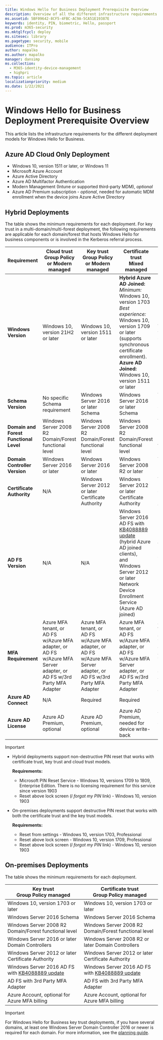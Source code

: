 ```yaml
---
title: Windows Hello for Business Deployment Prerequisite Overview
description: Overview of all the different infrastructure requirements for Windows Hello for Business deployment models
ms.assetid: 5BF09642-8CF5-4FBC-AC9A-5CA51E19387E
keywords: identity, PIN, biometric, Hello, passport
ms.prod: m365-security
ms.mktglfcycl: deploy
ms.sitesec: library
ms.pagetype: security, mobile
audience: ITPro
author: mapalko
ms.author: mapalko
manager: dansimp
ms.collection:
  - M365-identity-device-management
  - highpri
ms.topic: article
localizationpriority: medium
ms.date: 1/22/2021
---
```


# Windows Hello for Business Deployment Prerequisite Overview

This article lists the infrastructure requirements for the different deployment models for Windows Hello for Business.

## Azure AD Cloud Only Deployment

* Windows 10, version 1511 or later, or Windows 11
* Microsoft Azure Account
* Azure Active Directory
* Azure AD Multifactor Authentication
* Modern Management (Intune or supported third-party MDM), *optional*
* Azure AD Premium subscription - *optional*, needed for automatic MDM enrollment when the device joins Azure Active Directory

## Hybrid Deployments

The table shows the minimum requirements for each deployment. For key trust in a multi-domain/multi-forest deployment, the following requirements are applicable for each domain/forest that hosts Windows Hello for business components or is involved in the Kerberos referral process.

| Requirement | Cloud trust<br/>Group Policy or Modern managed | Key trust<br/>Group Policy or Modern managed | Certificate trust<br/>Mixed managed | Certificate trust<br/>Modern managed | 
| --- | --- | --- | --- | --- |
| **Windows Version** | Windows 10, version 21H2 or later | Windows 10, version 1511 or later| **Hybrid Azure AD Joined:**<br>  *Minimum:* Windows 10, version 1703<br>  *Best experience:* Windows 10, version 1709 or later (supports synchronous certificate enrollment).<br/>**Azure AD Joined:**<br>  Windows 10, version 1511 or later| Windows 10, version 1511 or later |
| **Schema Version** | No specific Schema requirement | Windows Server 2016 or later Schema | Windows Server 2016 or later Schema | Windows Server 2016 or later Schema |
| **Domain and Forest Functional Level** | Windows Server 2008 R2 Domain/Forest functional level | Windows Server 2008 R2 Domain/Forest functional level | Windows Server 2008 R2 Domain/Forest functional level |Windows Server 2008 R2 Domain/Forest functional level |
| **Domain Controller Version** | Windows Server 2016 or later | Windows Server 2016 or later | Windows Server 2008 R2 or later | Windows Server 2008 R2 or later  |
| **Certificate Authority**| N/A | Windows Server 2012 or later Certificate Authority | Windows Server 2012 or later Certificate Authority | Windows Server 2012 or later Certificate Authority |
| **AD FS Version** | N/A | N/A | Windows Server 2016 AD FS with [KB4088889 update](https://support.microsoft.com/help/4088889) (hybrid Azure AD joined clients),<br> and<br/>Windows Server 2012 or later Network Device Enrollment Service (Azure AD joined) | Windows Server 2012 or later Network Device Enrollment Service |
| **MFA Requirement** | Azure MFA tenant, or<br/>AD FS w/Azure MFA adapter, or<br/>AD FS w/Azure MFA Server adapter, or<br/>AD FS w/3rd Party MFA Adapter | Azure MFA tenant, or<br/>AD FS w/Azure MFA adapter, or<br/>AD FS w/Azure MFA Server adapter, or<br/>AD FS w/3rd Party MFA Adapter | Azure MFA tenant, or<br/>AD FS w/Azure MFA adapter, or<br/>AD FS w/Azure MFA Server adapter, or<br/>AD FS w/3rd Party MFA Adapter | Azure MFA tenant, or<br/>AD FS w/Azure MFA adapter, or<br/>AD FS w/Azure MFA Server adapter, or<br/>AD FS w/3rd Party MFA Adapter |
| **Azure AD Connect** | N/A | Required | Required | Required |
| **Azure AD License** | Azure AD Premium, optional | Azure AD Premium, optional | Azure AD Premium, needed for device write-back | Azure AD Premium, optional. Intune license required |

> [!Important]
> - Hybrid deployments support non-destructive PIN reset that works with certificate trust, key trust and cloud trust models.
>
>   **Requirements:**
>   - Microsoft PIN Reset Service - Windows 10, versions 1709 to 1809, Enterprise Edition. There is no licensing requirement for this service since version 1903
>   - Reset above lock screen (_I forgot my PIN_ link) - Windows 10, version 1903
>
> - On-premises deployments support destructive PIN reset that works with both the certificate trust and the key trust models.
>
>   **Requirements:**
>   - Reset from settings - Windows 10, version 1703, Professional
>   - Reset above lock screen - Windows 10, version 1709, Professional
>   - Reset above lock screen (_I forgot my PIN_ link) - Windows 10, version 1903

## On-premises Deployments

The table shows the minimum requirements for each deployment.

| Key trust <br/> Group Policy managed | Certificate trust <br/> Group Policy managed|
| --- | --- |
| Windows 10, version 1703 or later | Windows 10, version 1703 or later |
| Windows Server 2016 Schema | Windows Server 2016 Schema|
| Windows Server 2008 R2 Domain/Forest functional level | Windows Server 2008 R2 Domain/Forest functional level |
| Windows Server 2016 or later Domain Controllers | Windows Server 2008 R2 or later Domain Controllers |
| Windows Server 2012 or later Certificate Authority | Windows Server 2012 or later Certificate Authority |
| Windows Server 2016 AD FS with [KB4088889 update](https://support.microsoft.com/help/4088889) | Windows Server 2016 AD FS with [KB4088889 update](https://support.microsoft.com/help/4088889) |
| AD FS with 3rd Party MFA Adapter | AD FS with 3rd Party MFA Adapter |
| Azure Account, optional for Azure MFA billing | Azure Account, optional for Azure MFA billing |

> [!IMPORTANT]
> For Windows Hello for Business key trust deployments, if you have several domains, at least one Windows Server Domain Controller 2016 or newer is required for each domain. For more information, see the [planning guide](./hello-adequate-domain-controllers.md).